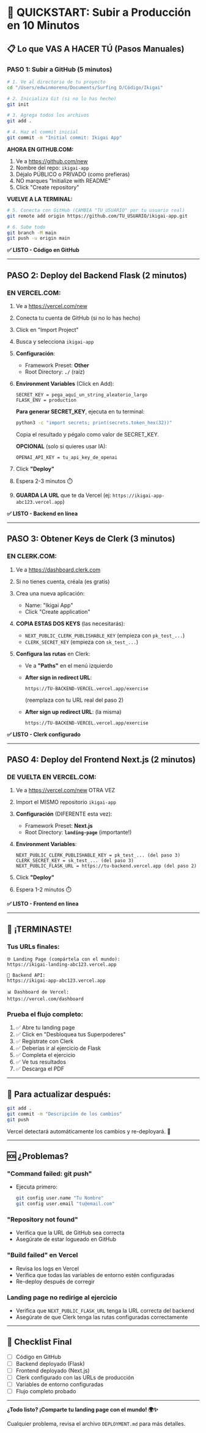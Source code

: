 # 🚀 QUICKSTART: Subir a Producción en 10 Minutos

## 📋 Lo que VAS A HACER TÚ (Pasos Manuales)

### PASO 1: Subir a GitHub (5 minutos)

```bash
# 1. Ve al directorio de tu proyecto
cd "/Users/edwinmoreno/Documents/Surfing D/Código/Ikigai"

# 2. Inicializa Git (si no lo has hecho)
git init

# 3. Agrega todos los archivos
git add .

# 4. Haz el commit inicial
git commit -m "Initial commit: Ikigai App"
```

**AHORA EN GITHUB.COM:**
1. Ve a https://github.com/new
2. Nombre del repo: `ikigai-app`
3. Déjalo PÚBLICO o PRIVADO (como prefieras)
4. NO marques "Initialize with README"
5. Click "Create repository"

**VUELVE A LA TERMINAL:**
```bash
# 5. Conecta con GitHub (CAMBIA "TU_USUARIO" por tu usuario real)
git remote add origin https://github.com/TU_USUARIO/ikigai-app.git

# 6. Sube todo
git branch -M main
git push -u origin main
```

**✅ LISTO - Código en GitHub**

---

## PASO 2: Deploy del Backend Flask (2 minutos)

### EN VERCEL.COM:

1. Ve a https://vercel.com/new
2. Conecta tu cuenta de GitHub (si no lo has hecho)
3. Click en "Import Project"
4. Busca y selecciona `ikigai-app`
5. **Configuración**:
   - Framework Preset: **Other**
   - Root Directory: **`./`** (raíz)

6. **Environment Variables** (Click en Add):
   ```
   SECRET_KEY = pega_aquí_un_string_aleatorio_largo
   FLASK_ENV = production
   ```

   **Para generar SECRET_KEY**, ejecuta en tu terminal:
   ```bash
   python3 -c "import secrets; print(secrets.token_hex(32))"
   ```
   Copia el resultado y pégalo como valor de SECRET_KEY.

   **OPCIONAL** (solo si quieres usar IA):
   ```
   OPENAI_API_KEY = tu_api_key_de_openai
   ```

7. Click **"Deploy"**
8. Espera 2-3 minutos ⏱️
9. **GUARDA LA URL** que te da Vercel (ej: `https://ikigai-app-abc123.vercel.app`)

**✅ LISTO - Backend en línea**

---

## PASO 3: Obtener Keys de Clerk (3 minutos)

### EN CLERK.COM:

1. Ve a https://dashboard.clerk.com
2. Si no tienes cuenta, créala (es gratis)
3. Crea una nueva aplicación:
   - Name: "Ikigai App"
   - Click "Create application"

4. **COPIA ESTAS DOS KEYS** (las necesitarás):
   - `NEXT_PUBLIC_CLERK_PUBLISHABLE_KEY` (empieza con `pk_test_...`)
   - `CLERK_SECRET_KEY` (empieza con `sk_test_...`)

5. **Configura las rutas** en Clerk:
   - Ve a **"Paths"** en el menú izquierdo
   - **After sign in redirect URL**: 
     ```
     https://TU-BACKEND-VERCEL.vercel.app/exercise
     ```
     (reemplaza con tu URL real del paso 2)
   
   - **After sign up redirect URL**: (la misma)
     ```
     https://TU-BACKEND-VERCEL.vercel.app/exercise
     ```

**✅ LISTO - Clerk configurado**

---

## PASO 4: Deploy del Frontend Next.js (2 minutos)

### DE VUELTA EN VERCEL.COM:

1. Ve a https://vercel.com/new OTRA VEZ
2. Import el MISMO repositorio `ikigai-app`
3. **Configuración** (DIFERENTE esta vez):
   - Framework Preset: **Next.js**
   - Root Directory: **`landing-page`** (importante!)

4. **Environment Variables**:
   ```
   NEXT_PUBLIC_CLERK_PUBLISHABLE_KEY = pk_test_... (del paso 3)
   CLERK_SECRET_KEY = sk_test_... (del paso 3)
   NEXT_PUBLIC_FLASK_URL = https://tu-backend.vercel.app (del paso 2)
   ```

5. Click **"Deploy"**
6. Espera 1-2 minutos ⏱️

**✅ LISTO - Frontend en línea**

---

## 🎉 ¡TERMINASTE!

### Tus URLs finales:

```
🌐 Landing Page (compártela con el mundo):
https://ikigai-landing-abc123.vercel.app

🐍 Backend API:
https://ikigai-app-abc123.vercel.app

📊 Dashboard de Vercel:
https://vercel.com/dashboard
```

### Prueba el flujo completo:

1. ✅ Abre tu landing page
2. ✅ Click en "Desbloquea tus Superpoderes"
3. ✅ Regístrate con Clerk
4. ✅ Deberías ir al ejercicio de Flask
5. ✅ Completa el ejercicio
6. ✅ Ve tus resultados
7. ✅ Descarga el PDF

---

## 🔄 Para actualizar después:

```bash
git add .
git commit -m "Descripción de los cambios"
git push
```

Vercel detectará automáticamente los cambios y re-deployará. 🎉

---

## 🆘 ¿Problemas?

### "Command failed: git push"
- Ejecuta primero:
  ```bash
  git config user.name "Tu Nombre"
  git config user.email "tu@email.com"
  ```

### "Repository not found"
- Verifica que la URL de GitHub sea correcta
- Asegúrate de estar logueado en GitHub

### "Build failed" en Vercel
- Revisa los logs en Vercel
- Verifica que todas las variables de entorno estén configuradas
- Re-deploy después de corregir

### Landing page no redirige al ejercicio
- Verifica que `NEXT_PUBLIC_FLASK_URL` tenga la URL correcta del backend
- Asegúrate de que Clerk tenga las rutas configuradas correctamente

---

## 📝 Checklist Final

- [ ] Código en GitHub
- [ ] Backend deployado (Flask)
- [ ] Frontend deployado (Next.js)
- [ ] Clerk configurado con las URLs de producción
- [ ] Variables de entorno configuradas
- [ ] Flujo completo probado

---

**¿Todo listo? ¡Comparte tu landing page con el mundo! 🌍✨**

Cualquier problema, revisa el archivo `DEPLOYMENT.md` para más detalles.



